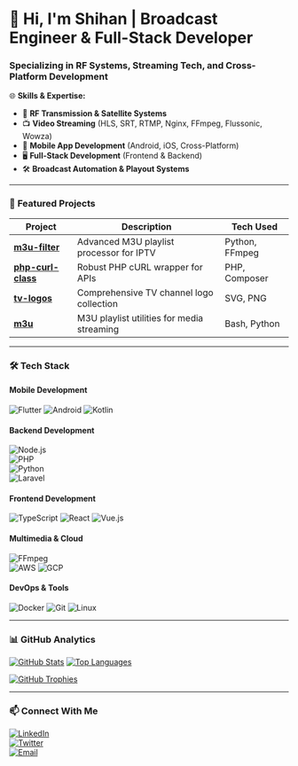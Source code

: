 # 📡 Hi, I'm Shihan | Broadcast Engineer & Full-Stack Developer  

### **Specializing in RF Systems, Streaming Tech, and Cross-Platform Development**  

🌐 **Skills & Expertise:**  
- 📡 **RF Transmission & Satellite Systems**  
- 📺 **Video Streaming** (HLS, SRT, RTMP, Nginx, FFmpeg, Flussonic, Wowza)  
- 📱 **Mobile App Development** (Android, iOS, Cross-Platform)  
- 🖥️ **Full-Stack Development** (Frontend & Backend)  
- 🛠 **Broadcast Automation & Playout Systems**  

---

### 🔧 **Featured Projects**  
| Project | Description | Tech Used |
|---------|-------------|-----------|
| [**m3u-filter**](https://github.com/shihan84/m3u-filter) | Advanced M3U playlist processor for IPTV | Python, FFmpeg |
| [**php-curl-class**](https://github.com/shihan84/php-curl-class) | Robust PHP cURL wrapper for APIs | PHP, Composer |
| [**tv-logos**](https://github.com/shihan84/tv-logos) | Comprehensive TV channel logo collection | SVG, PNG |
| [**m3u**](https://github.com/shihan84/m3u) | M3U playlist utilities for media streaming | Bash, Python |

---

### 🛠 **Tech Stack**  

#### **Mobile Development**  
![Flutter](https://img.shields.io/badge/Flutter-02569B?logo=flutter&logoColor=white)
![Android](https://img.shields.io/badge/Android-3DDC84?logo=android&logoColor=white)
![Kotlin](https://img.shields.io/badge/Kotlin-7F52FF?logo=kotlin&logoColor=white)

#### **Backend Development**  
![Node.js](https://img.shields.io/badge/Node.js-339933?logo=node.js&logoColor=white)  
![PHP](https://img.shields.io/badge/PHP-777BB4?logo=php&logoColor=white)  
![Python](https://img.shields.io/badge/Python-3776AB?logo=python&logoColor=white)  
![Laravel](https://img.shields.io/badge/Laravel-FF2D20?logo=laravel&logoColor=white)

#### **Frontend Development**  
![TypeScript](https://img.shields.io/badge/TypeScript-3178C6?logo=typescript&logoColor=white)
![React](https://img.shields.io/badge/React-61DAFB?logo=react&logoColor=black)
![Vue.js](https://img.shields.io/badge/Vue.js-4FC08D?logo=vue.js&logoColor=white)

#### **Multimedia & Cloud**  
![FFmpeg](https://img.shields.io/badge/FFmpeg-007808?logo=ffmpeg&logoColor=white)  
![AWS](https://img.shields.io/badge/AWS-232F3E?logo=amazon-aws&logoColor=white)
![GCP](https://img.shields.io/badge/Google_Cloud-4285F4?logo=google-cloud&logoColor=white)

#### **DevOps & Tools**  
![Docker](https://img.shields.io/badge/Docker-2496ED?logo=docker&logoColor=white)
![Git](https://img.shields.io/badge/Git-F05032?logo=git&logoColor=white)
![Linux](https://img.shields.io/badge/Linux-FCC624?logo=linux&logoColor=black)

---

### 📊 **GitHub Analytics**  
[![GitHub Stats](https://github-readme-stats.vercel.app/api?username=shihan84&show_icons=true&theme=dark&include_all_commits=true)](https://github.com/shihan84)
[![Top Languages](https://github-readme-stats.vercel.app/api/top-langs/?username=shihan84&layout=compact&theme=dark)](https://github.com/shihan84)

[![GitHub Trophies](https://github-profile-trophy.vercel.app/?username=shihan84&theme=darkhub&row=2&column=4)](https://github.com/ryo-ma/github-profile-trophy)

---

### 📫 **Connect With Me**  
[![LinkedIn](https://img.shields.io/badge/LinkedIn-0A66C2?logo=linkedin)](https://www.linkedin.com/in/yourprofile)  
[![Twitter](https://img.shields.io/badge/Twitter-1DA1F2?logo=twitter)](https://twitter.com/yourhandle)  
[![Email](https://img.shields.io/badge/Email-D14836?logo=gmail&logoColor=white)](mailto:your.email@example.com)
